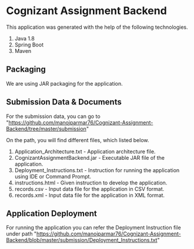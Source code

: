 # Cognizant Assignment Backend

This application was generated with the help of the following technologies.

1. Java 1.8
2. Spring Boot
3. Maven

## Packaging

We are using JAR packaging for the application.

## Submission Data & Documents

For the submission data, you can go to "https://github.com/manojparmar76/Cognizant-Assignment-Backend/tree/master/submission"

On the path, you will find different files, which listed below.

1. Application_Architecture.txt - Application architecture file.
2. CognizantAssignmentBackend.jar - Executable JAR file of the application.
3. Deployment_Instructions.txt - Instruction for running the application using IDE or Command Prompt.
4. instructions.html - Given instruction to develop the application.
5. records.csv - Input data file for the application in CSV format.
6. records.xml - Input data file for the application in XML format.


## Application Deployment

For running the application you can refer the Deployment Instruction file under path "https://github.com/manojparmar76/Cognizant-Assignment-Backend/blob/master/submission/Deployment_Instructions.txt"
